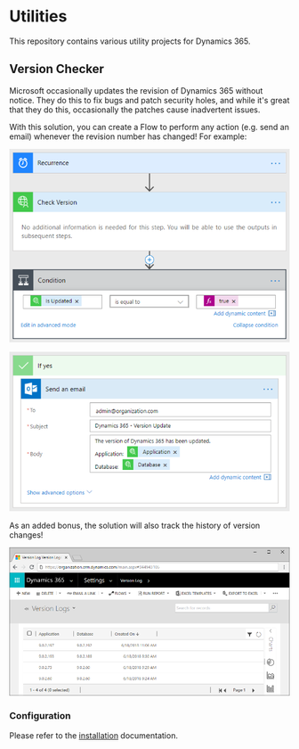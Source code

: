 # Utilities

This repository contains various utility projects for Dynamics 365.

## Version Checker
Microsoft occasionally updates the revision of Dynamics 365 without notice.  They do this to fix bugs and patch security holes, and while it's great that they do this, occasionally the patches cause inadvertent issues.

With this solution, you can create a Flow to perform any action (e.g. send an email) whenever the revision number has changed!  For example:

   ![](./docs/VersionChecker_Flow_1.png "Version Checker - Flow - Part 1")

   ![](./docs/VersionChecker_Flow_2.png "Version Checker - Flow - Part 2")

As an added bonus, the solution will also track the history of version changes!

   ![](./docs/VersionChecker_Log.png "Version Checker - Log")

### Configuration

Please refer to the [installation](./docs/INSTALL.md) documentation.
